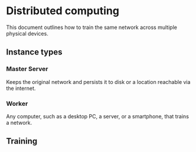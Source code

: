 # Distributed computing

This document outlines how to train the same network across
multiple physical devices.

## Instance types

### Master Server

Keeps the original network and persists it to disk or a location
reachable via the internet.

### Worker

Any computer, such as a desktop PC, a server, or a smartphone,
that trains a network.

## Training
